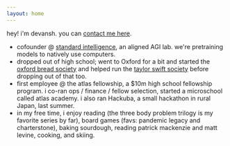 ```yaml
---
layout: home
---
```


hey! i'm devansh. you can <a href="mailto:hello@devanshpanda.com">contact me here</a>.

- cofounder @ <a href="https://si.inc">standard intelligence</a>, an aligned AGI lab. we're pretraining models to natively use computers.
- dropped out of high school; went to Oxford for a bit and started the <a href="https://www.instagram.com/oxfordbreadsoc/">oxford bread society</a> and helped run the <a href="https://www.instagram.com/oxfordswiftsoc/">taylor swift society</a> before dropping out of that too.
- first employee @ the atlas fellowship, a $10m high school fellowship program. i co-ran ops / finance / fellow selection, started a microschool called atlas academy. i also ran Hackuba, a small hackathon in rural Japan, last summer.
- in my free time, i enjoy reading (the three body problem trilogy is my favorite series by far), board games (favs: pandemic legacy and charterstone), baking sourdough, reading patrick mackenzie and matt levine, cooking, and skiing.
